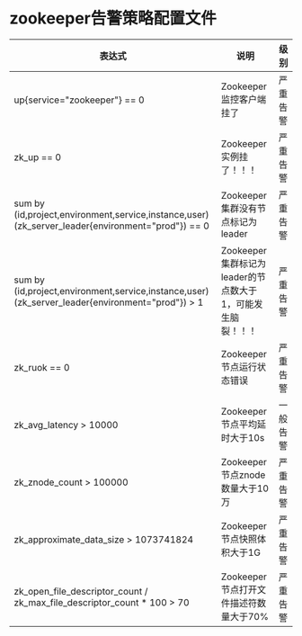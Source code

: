# zookeeper告警策略配置文件

| 表达式                                                       | 说明                                                        | 级别     |
| ------------------------------------------------------------ | ----------------------------------------------------------- | -------- |
| up{service="zookeeper"} == 0                                 | Zookeeper 监控客户端挂了                                    | 严重告警 |
| zk_up == 0                                                   | Zookeeper 实例挂了！！！                                    | 严重告警 |
| sum by (id,project,environment,service,instance,user) (zk_server_leader{environment="prod"}) == 0 | Zookeeper 集群没有节点标记为leader                          | 严重告警 |
| sum by (id,project,environment,service,instance,user) (zk_server_leader{environment="prod"}) > 1 | Zookeeper 集群标记为leader的节点数大于1，可能发生脑裂！！！ | 严重告警 |
| zk_ruok == 0                                                 | Zookeeper 节点运行状态错误                                  | 严重告警 |
| zk_avg_latency > 10000                                       | Zookeeper 节点平均延时大于10s                               | 一般告警 |
| zk_znode_count > 100000                                      | Zookeeper 节点znode数量大于10万                             | 严重告警 |
| zk_approximate_data_size > 1073741824                        | Zookeeper 节点快照体积大于1G                                | 严重告警 |
| zk_open_file_descriptor_count / zk_max_file_descriptor_count * 100 > 70 | Zookeeper 节点打开文件描述符数量大于70%                     | 严重告警 |
